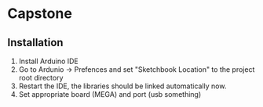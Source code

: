 # Capstone
## Installation
1. Install Arduino IDE
2. Go to Ardunio -> Prefences and set "Sketchbook Location" to the project root directory
3. Restart the IDE, the libraries should be linked automatically now.
4. Set appropriate board (MEGA) and port (usb something)
